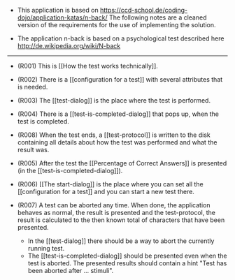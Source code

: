 - This application is based on https://ccd-school.de/coding-dojo/application-katas/n-back/ The following notes are a cleaned version of the requirements for the use of implementing the solution.

- The application n-back is based on a psychological test described here http://de.wikipedia.org/wiki/N-back 

---
- (R001) This is [[How the test works technically]]. 

- (R002) There is a [[configuration for a test]] with several attributes that is needed.
  
- (R003) The [[test-dialog]] is the place where the test is performed.
  
- (R004) There is a [[test-is-completed-dialog]] that pops up, when the test is completed.

- (R008) When the test ends, a [[test-protocol]] is written to the disk containing all details about how the test was performed and what the result was.
  
- (R005) After the test the [[Percentage of Correct Answers]] is presented (in the [[test-is-completed-dialog]]).
  
- (R006) [[The start-dialog]] is the place where you can set all the [[configuration for a test]] and you can start a new test there.
  
- (R007) A test can be aborted any time. When done, the application behaves as normal, the result is presented and the test-protocol, the result is calculated to the then known total of characters that have been presented.
	- In the [[test-dialog]] there should be a way to abort the currently running test.
	- The [[test-is-completed-dialog]] should be presented even when the test is aborted. The  presented results should contain a hint "Test has been aborted after ... stimuli".

